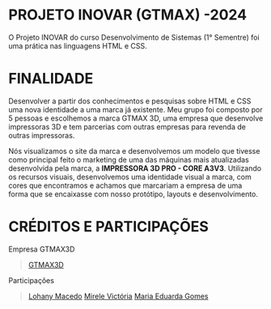 # PROJETO INOVAR (GTMAX) -2024
O Projeto INOVAR do curso Desenvolvimento de Sistemas (1° Sementre) foi uma prática nas linguagens HTML e CSS.

# FINALIDADE
Desenvolver a partir dos conhecimentos e pesquisas sobre HTML e CSS uma nova identidade a uma marca já existente.
Meu grupo foi composto por 5 pessoas e escolhemos a marca GTMAX 3D, uma empresa que desenvolve impressoras 3D e tem parcerias com outras empresas para revenda de outras impressoras.

Nós visualizamos o site da marca e desenvolvemos um modelo que tivesse como principal feito o marketing de uma das máquinas mais atualizadas desenvolvida pela marca, a **IMPRESSORA 3D PRO - CORE A3V3**. 
Utilizando os recursos visuais, desenvolvemos uma identidade visual a marca, com cores que encontramos e achamos que marcariam a empresa de uma forma que se encaixasse com nosso protótipo, layouts e desenvolvimento.

# CRÉDITOS E PARTICIPAÇÕES

Empresa GTMAX3D
> [GTMAX3D](https://www.gtmax3d.com.br/)

Participações
> [Lohany Macedo](https://github.com/Lohanyy17)
> [Mirele Victória](https://github.com/Mvictoria218)
> [Maria Eduarda Gomes](https://github.com/MariaGomesR)

